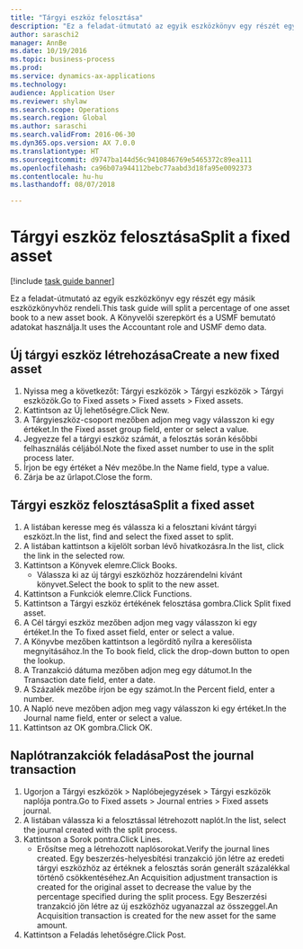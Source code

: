 ```yaml
--- 
title: "Tárgyi eszköz felosztása"
description: "Ez a feladat-útmutató az egyik eszközkönyv egy részét egy másik eszközkönyvhöz rendeli."
author: saraschi2
manager: AnnBe
ms.date: 10/19/2016
ms.topic: business-process
ms.prod: 
ms.service: dynamics-ax-applications
ms.technology: 
audience: Application User
ms.reviewer: shylaw
ms.search.scope: Operations
ms.search.region: Global
ms.author: saraschi
ms.search.validFrom: 2016-06-30
ms.dyn365.ops.version: AX 7.0.0
ms.translationtype: HT
ms.sourcegitcommit: d9747ba144d56c9410846769e5465372c89ea111
ms.openlocfilehash: ca96b07a944112bebc77aabd3d18fa95e0092373
ms.contentlocale: hu-hu
ms.lasthandoff: 08/07/2018

---
```

# <a name="split-a-fixed-asset"></a><span data-ttu-id="15cc7-103">Tárgyi eszköz felosztása</span><span class="sxs-lookup"><span data-stu-id="15cc7-103">Split a fixed asset</span></span>

[!include [task guide banner](../../includes/task-guide-banner.md)]

<span data-ttu-id="15cc7-104">Ez a feladat-útmutató az egyik eszközkönyv egy részét egy másik eszközkönyvhöz rendeli.</span><span class="sxs-lookup"><span data-stu-id="15cc7-104">This task guide will split a percentage of one asset book to a new asset book.</span></span>  <span data-ttu-id="15cc7-105">A Könyvelői szerepkört és a USMF bemutató adatokat használja.</span><span class="sxs-lookup"><span data-stu-id="15cc7-105">It uses the Accountant role and USMF demo data.</span></span>


## <a name="create-a-new-fixed-asset"></a><span data-ttu-id="15cc7-106">Új tárgyi eszköz létrehozása</span><span class="sxs-lookup"><span data-stu-id="15cc7-106">Create a new fixed asset</span></span>
1. <span data-ttu-id="15cc7-107">Nyissa meg a következőt: Tárgyi eszközök > Tárgyi eszközök > Tárgyi eszközök.</span><span class="sxs-lookup"><span data-stu-id="15cc7-107">Go to Fixed assets > Fixed assets > Fixed assets.</span></span>
2. <span data-ttu-id="15cc7-108">Kattintson az Új lehetőségre.</span><span class="sxs-lookup"><span data-stu-id="15cc7-108">Click New.</span></span>
3. <span data-ttu-id="15cc7-109">A Tárgyieszköz-csoport mezőben adjon meg vagy válasszon ki egy értéket.</span><span class="sxs-lookup"><span data-stu-id="15cc7-109">In the Fixed asset group field, enter or select a value.</span></span>
4. <span data-ttu-id="15cc7-110">Jegyezze fel a tárgyi eszköz számát, a felosztás során későbbi felhasználás céljából.</span><span class="sxs-lookup"><span data-stu-id="15cc7-110">Note the fixed asset number to use in the split process later.</span></span>
5. <span data-ttu-id="15cc7-111">Írjon be egy értéket a Név mezőbe.</span><span class="sxs-lookup"><span data-stu-id="15cc7-111">In the Name field, type a value.</span></span>
6. <span data-ttu-id="15cc7-112">Zárja be az űrlapot.</span><span class="sxs-lookup"><span data-stu-id="15cc7-112">Close the form.</span></span>

## <a name="split-a-fixed-asset"></a><span data-ttu-id="15cc7-113">Tárgyi eszköz felosztása</span><span class="sxs-lookup"><span data-stu-id="15cc7-113">Split a fixed asset</span></span>
1. <span data-ttu-id="15cc7-114">A listában keresse meg és válassza ki a felosztani kívánt tárgyi eszközt.</span><span class="sxs-lookup"><span data-stu-id="15cc7-114">In the list, find and select the fixed asset to split.</span></span>
2. <span data-ttu-id="15cc7-115">A listában kattintson a kijelölt sorban lévő hivatkozásra.</span><span class="sxs-lookup"><span data-stu-id="15cc7-115">In the list, click the link in the selected row.</span></span>
3. <span data-ttu-id="15cc7-116">Kattintson a Könyvek elemre.</span><span class="sxs-lookup"><span data-stu-id="15cc7-116">Click Books.</span></span>
    * <span data-ttu-id="15cc7-117">Válassza ki az új tárgyi eszközhöz hozzárendelni kívánt könyvet.</span><span class="sxs-lookup"><span data-stu-id="15cc7-117">Select the book to split to the new asset.</span></span>  
4. <span data-ttu-id="15cc7-118">Kattintson a Funkciók elemre.</span><span class="sxs-lookup"><span data-stu-id="15cc7-118">Click Functions.</span></span>
5. <span data-ttu-id="15cc7-119">Kattintson a Tárgyi eszköz értékének felosztása gombra.</span><span class="sxs-lookup"><span data-stu-id="15cc7-119">Click Split fixed asset.</span></span>
6. <span data-ttu-id="15cc7-120">A Cél tárgyi eszköz mezőben adjon meg vagy válasszon ki egy értéket.</span><span class="sxs-lookup"><span data-stu-id="15cc7-120">In the To fixed asset field, enter or select a value.</span></span>
7. <span data-ttu-id="15cc7-121">A Könyvbe mezőben kattintson a legördítő nyílra a keresőlista megnyitásához.</span><span class="sxs-lookup"><span data-stu-id="15cc7-121">In the To book field, click the drop-down button to open the lookup.</span></span>
8. <span data-ttu-id="15cc7-122">A Tranzakció dátuma mezőben adjon meg egy dátumot.</span><span class="sxs-lookup"><span data-stu-id="15cc7-122">In the Transaction date field, enter a date.</span></span>
9. <span data-ttu-id="15cc7-123">A Százalék mezőbe írjon be egy számot.</span><span class="sxs-lookup"><span data-stu-id="15cc7-123">In the Percent field, enter a number.</span></span>
10. <span data-ttu-id="15cc7-124">A Napló neve mezőben adjon meg vagy válasszon ki egy értéket.</span><span class="sxs-lookup"><span data-stu-id="15cc7-124">In the Journal name field, enter or select a value.</span></span>
11. <span data-ttu-id="15cc7-125">Kattintson az OK gombra.</span><span class="sxs-lookup"><span data-stu-id="15cc7-125">Click OK.</span></span>

## <a name="post-the-journal-transaction"></a><span data-ttu-id="15cc7-126">Naplótranzakciók feladása</span><span class="sxs-lookup"><span data-stu-id="15cc7-126">Post the journal transaction</span></span>
1. <span data-ttu-id="15cc7-127">Ugorjon a Tárgyi eszközök > Naplóbejegyzések > Tárgyi eszközök naplója pontra.</span><span class="sxs-lookup"><span data-stu-id="15cc7-127">Go to Fixed assets > Journal entries > Fixed assets journal.</span></span>
2. <span data-ttu-id="15cc7-128">A listában válassza ki a felosztással létrehozott naplót.</span><span class="sxs-lookup"><span data-stu-id="15cc7-128">In the list, select the journal created with the split process.</span></span>
3. <span data-ttu-id="15cc7-129">Kattintson a Sorok pontra.</span><span class="sxs-lookup"><span data-stu-id="15cc7-129">Click Lines.</span></span>
    * <span data-ttu-id="15cc7-130">Erősítse meg a létrehozott naplósorokat.</span><span class="sxs-lookup"><span data-stu-id="15cc7-130">Verify the journal lines created.</span></span>  <span data-ttu-id="15cc7-131">Egy beszerzés-helyesbítési tranzakció jön létre az eredeti tárgyi eszközhöz az értéknek a felosztás során generált százalékkal történő csökkentéséhez.</span><span class="sxs-lookup"><span data-stu-id="15cc7-131">An Acquisition adjustment transaction is created for the original asset to decrease the value by the percentage specified during the split process.</span></span>  <span data-ttu-id="15cc7-132">Egy Beszerzési tranzakció jön létre az új eszközhöz ugyanazzal az összeggel.</span><span class="sxs-lookup"><span data-stu-id="15cc7-132">An Acquisition transaction is created for the new asset for the same amount.</span></span>  
4. <span data-ttu-id="15cc7-133">Kattintson a Feladás lehetőségre.</span><span class="sxs-lookup"><span data-stu-id="15cc7-133">Click Post.</span></span>


